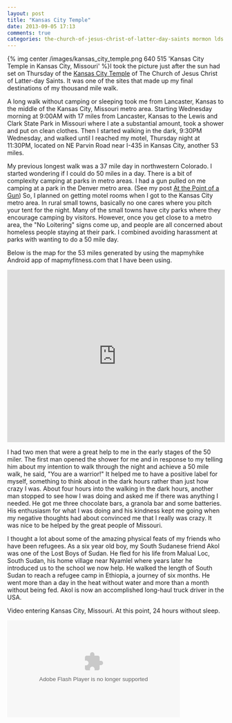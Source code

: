 ```yaml
---
layout: post
title: "Kansas City Temple"
date: 2013-09-05 17:13
comments: true
categories: the-church-of-jesus-christ-of-latter-day-saints mormon lds lancaster-kansas kansas-city-missouri refugees kansas-city-temple south-sudan lewis-and-clark-park missouri homeless fifty-mile-walk 50-mile-walk
---
```


{% img center /images/kansas_city_temple.png 640 515 'Kansas City Temple in Kansas City, Missouri' %}I took the picture just after the sun had set on Thursday of the [Kansas City Temple](http://www.lds.org/church/temples/kansas-city-missouri?lang=eng#tab=address) of The Church of Jesus Christ of Latter-day Saints.  It was one of the sites that made up my final destinations of my thousand mile walk.

A long walk without camping or sleeping took me from Lancaster, Kansas to the middle of the Kansas City, Missouri metro area.  Starting Wednesday morning at 9:00AM with 17 miles from Lancaster, Kansas to the Lewis and Clark State Park in Missouri where I ate a substantial amount, took a shower and put on clean clothes.  Then I started walking in the dark, 9:30PM Wednesday, and walked until I reached my motel, Thursday night at 11:30PM, located on NE Parvin Road near I-435 in Kansas City, another 53 miles.  

My previous longest walk was a 37 mile day in northwestern Colorado.  I started wondering if I could do 50 miles in a day.  There is a bit of complexity camping at parks in metro areas.  I had a gun pulled on me camping at a park in the Denver metro area.  (See my post  [At the Point of a Gun](http://follow.claront.com/blog/2013/07/18/at-the-point-of-a-gun/))  So, I planned on getting motel rooms when I got to the Kansas City metro area.  In rural small towns, basically no one cares where you pitch your tent for the night.  Many of the small towns have city parks where they encourage camping by visitors.  However, once you get close to a metro area, the "No Loitering" signs come up, and people are all concerned about homeless people staying at their park.  I combined avoiding harassment at parks with wanting to do a 50 mile day.

Below is the map for the 53 miles generated by using the mapmyhike Android app of mapmyfitness.com that I have been using. 

<iframe id="mapmyfitness_route" src="http://snippets.mapmycdn.com/routes/view/embedded/283773783?width=600&height=400&&line_color=E60f0bdb&rgbhex=DB0B0E&distance_markers=0&unit_type=imperial&map_mode=ROADMAP&last_updated=2013-09-06T00:06:56-05:00" height="400px" width="100%" frameborder="0"></iframe>

I had two men that were a great help to me in the early stages of the 50 miler.  The first man opened the shower for me and in response to my telling him about my intention to walk through the night and achieve a 50 mile walk, he said, "You are a warrior!"  It helped me to have a positive label for myself, something to think about in the dark hours rather than just how crazy I was.  About four hours into the walking in the dark hours, another man stopped to see how I was doing and asked me if there was anything I needed.  He got me three chocolate bars, a granola bar and some batteries.  His enthusiasm for what I was doing and his kindness kept me going when my negative thoughts had about convinced me that I really was crazy.  It was nice to be helped by the great people of Missouri.

I thought a lot about some of the amazing physical feats of my friends who have been refugees.  As a six year old boy, my South Sudanese friend Akol was one of the Lost Boys of Sudan.  He fled for his life from Malual Loc, South Sudan, his home village near Nyamlel where years later he introduced us to the school we now help.  He walked the length of South Sudan to reach a refugee camp in Ethiopia, a journey of six months.  He went more than a day in the heat without water and more than a month without being fed.  Akol is now an accomplished long-haul truck driver in the USA.

Video entering Kansas City, Missouri.  At this point, 24 hours without sleep.

<object type="application/x-shockwave-flash" width="400" height="225" data="https://www.flickr.com/apps/video/stewart.swf" classid="clsid:D27CDB6E-AE6D-11cf-96B8-444553540000"><param name="flashvars" value="intl_lang=en-US&photo_secret=b41d483185&photo_id=14581054281"></param><param name="movie" value="https://www.flickr.com/apps/video/stewart.swf"></param><param name="bgcolor" value="#000000"></param><param name="allowFullScreen" value="true"></param><embed type="application/x-shockwave-flash" src="https://www.flickr.com/apps/video/stewart.swf" bgcolor="#000000" allowfullscreen="true" flashvars="intl_lang=en-US&photo_secret=b41d483185&photo_id=14581054281" width="400" height="225"></embed></object>


